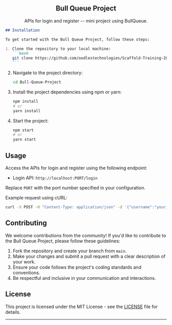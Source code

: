 <p align="center">
 <h2 align="center">Bull Queue Project</h2>
 <p align="center">APIs for login and register -- mini project using BullQueue.</p>
</p>

````markdown
## Installation

To get started with the Bull Queue Project, follow these steps:

1. Clone the repository to your local machine:
   ```bash
   git clone https://github.com/oodlestechnologies/Scaffold-Training-2023.git
   ```
````

2. Navigate to the project directory:
   ```bash
   cd Bull-Queue-Project
   ```
3. Install the project dependencies using npm or yarn:

   ```bash
   npm install
   # or
   yarn install
   ```

4. Start the project:
   ```bash
   npm start
   # or
   yarn start
   ```

## Usage

Access the APIs for login and register using the following endpoint:

- Login API: `http://localhost:PORT/login`

Replace `PORT` with the port number specified in your configuration.

Example request using cURL:

```bash
curl -X POST -H "Content-Type: application/json" -d '{"username":"your_username","password":"your_password"}' http://localhost:PORT/login
```

## Contributing

We welcome contributions from the community! If you'd like to contribute to the Bull Queue Project, please follow these guidelines:

1. Fork the repository and create your branch from `main`.
2. Make your changes and submit a pull request with a clear description of your work.
3. Ensure your code follows the project's coding standards and conventions.
4. Be respectful and inclusive in your communication and interactions.

## License

This project is licensed under the MIT License - see the [LICENSE](LICENSE) file for details.

---
